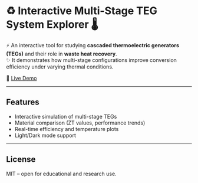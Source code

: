 # ♻️ Interactive Multi-Stage TEG System Explorer 🌡️

⚡ An interactive tool for studying **cascaded thermoelectric generators (TEGs)** and their role in **waste heat recovery**.  
✨ It demonstrates how multi-stage configurations improve conversion efficiency under varying thermal conditions.

🔗 [Live Demo](https://devloper-gazi.github.io/Interactive-Multi-Stage-TEG-System-Explorer/)

---

## Features
- Interactive simulation of multi-stage TEGs  
- Material comparison (ZT values, performance trends)  
- Real-time efficiency and temperature plots  
- Light/Dark mode support  

---

## License
MIT – open for educational and research use.
